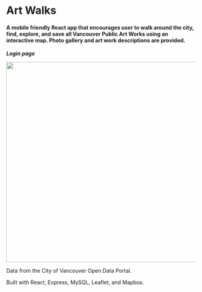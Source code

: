 # Art Walks

#### A mobile friendly React app that encourages user to walk around the city, find, explore, and save all Vancouver Public Art Works using an interactive map. Photo gallery and art work descriptions are provided.

**_Login page_**

<img src="../assets/login.png" height="532">

Data from the City of Vancouver Open Data Portal.

Built with React, Express, MySQL, Leaflet, and Mapbox.
